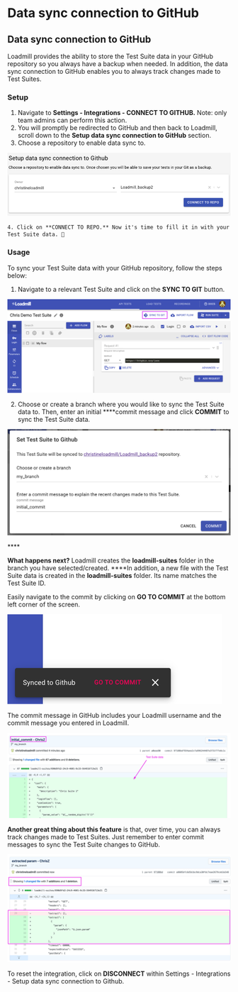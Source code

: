 # Data sync connection to GitHub

## Data sync connection to GitHub

Loadmill provides the ability to store the Test Suite data in your GitHub repository so you always have a backup when needed. In addition, the data sync connection to GitHub enables you to always track changes made to Test Suites.

### Setup

1. Navigate to **Settings - Integrations - CONNECT TO GITHUB.** Note: only team admins can perform this action.
2. You will promptly be redirected to GitHub and then back to Loadmill, scroll down to the **Setup data sync connection to GitHub** section.
3. Choose a repository to enable data sync to. 

![The GitHub data sync integration setup page](../../.gitbook/assets/screen-shot-2021-03-04-at-12.07.23.png)

    4. Click on **CONNECT TO REPO.** Now it's time to fill it in with your Test Suite data. 🥳 

### **Usage**

To sync your Test Suite data with your GitHub repository, follow the steps below:

1. Navigate to a relevant Test Suite and click on the **SYNC TO GIT** button. 

![The Sync to Git button](../../.gitbook/assets/screenshot-2021-03-03t132730.064.png)

  2. Choose or create a branch where you would like to sync the Test Suite data to. Then, enter an initial ****commit message and click **COMMIT** to sync the Test Suite data. 

![](../../.gitbook/assets/screen-shot-2021-04-22-at-16.16.01.png)

\*\*\*\*

**What happens next?** Loadmill creates the **loadmill-suites** folder in the branch you have selected/created. ****In addition, a new file with the Test Suite data is created in the **loadmill-suites** folder. Its name matches the Test Suite ID. 

Easily navigate to the commit by clicking on **GO TO COMMIT** at the bottom left corner of the screen.

![](../../.gitbook/assets/screen-shot-2021-03-03-at-13.34.26.png)

The commit message in GitHub includes your Loadmill username and the commit message you entered in Loadmill. 

![](../../.gitbook/assets/screenshot-2021-04-22t162124.802.png)

**Another great thing about this feature** is that, over time, you can always track changes made to Test Suites. Just remember to enter commit messages to sync the Test Suite changes to GitHub.

![](../../.gitbook/assets/screenshot-2021-04-22t162420.410.png)

To reset the integration, click on **DISCONNECT** within Settings - Integrations - Setup data sync connection to Github.



